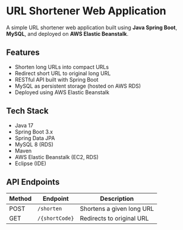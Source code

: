# URL Shortener Web Application

A simple URL shortener web application built using **Java Spring Boot**, **MySQL**, and deployed on **AWS Elastic Beanstalk**.

## Features

- Shorten long URLs into compact URLs
- Redirect short URL to original long URL
- RESTful API built with Spring Boot
- MySQL as persistent storage (hosted on AWS RDS)
- Deployed using AWS Elastic Beanstalk

## Tech Stack

- Java 17
- Spring Boot 3.x
- Spring Data JPA
- MySQL 8 (RDS)
- Maven
- AWS Elastic Beanstalk (EC2, RDS)
- Eclipse (IDE)

## API Endpoints

| Method | Endpoint       | Description              |
|--------|----------------|--------------------------|
| POST   | `/shorten`     | Shortens a given long URL |
| GET    | `/{shortCode}` | Redirects to original URL |
